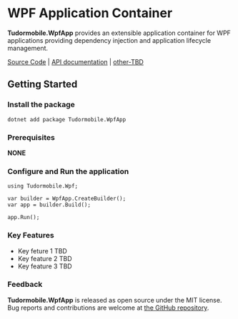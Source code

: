 # WPF Application Container
**Tudormobile.WpfApp** provides an extensible application container for WPF applications providing dependency injection and application lifecycle management.  

[Source Code](https://github.com/tudormobile/WpfApp) | [API documentation](https://github.com/tudormobile/WpfApp) | [other-TBD](https://github.com/tudormobile/WpfApp)
## Getting Started
### Install the package
```
dotnet add package Tudormobile.WpfApp
```
### Prerequisites
**NONE**
### Configure and Run the application
```
using Tudormobile.Wpf;

var builder = WpfApp.CreateBuilder();
var app = builder.Build();

app.Run();
```
### Key Features
- Key feture 1 TBD
- Key feature 2 TBD
- Key feature 3 TBD

### Feedback
**Tudormobile.WpfApp** is released as open source under the MIT license. Bug reports and contributions are welcome at [the GitHub repository](https://github.com/tudormobile/WpfApp).